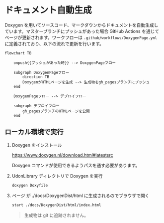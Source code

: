 # ドキュメント自動生成

Doxygen を用いてソースコード、マークダウンからドキュメントを自動生成しています。マスターブランチにプッシュがあった場合 GitHub Actions を通じてページが更新されます。ワークフローは `.github/workflows/DoxygenPage.yml` に定義されており、以下の流れで更新を行います。

```mermaid
flowchart TB

    onpush{{プッシュがあった時}} --> DoxygenPageフロー

    subgraph DoxygenPageフロー
        direction TB
        DoxygenがHTMLページを生成 --> 生成物をgh_pagesブランチにプッシュ
    end

    DoxygenPageフロー --> デプロイフロー

    subgraph デプロイフロー
        gh_pagesブランチのHTMLページを公開
    end
```

## ローカル環境で実行

1. Doxygen をインストール

   <https://www.doxygen.nl/download.html#latestsrc>

   Doxygen コマンドが使用できるようパスを通す必要があります。

2. UdonLibrary ディレクトリで Doxygen を実行

   ```sh
   doxygen Doxyfile
   ```

3. ページ が ./docs/DoxygenDist/html に生成されるのでブラウザで開く

   ```sh
   start ./docs/DoxygenDist/html/index.html
   ```

   > 生成物は git に追跡されません。